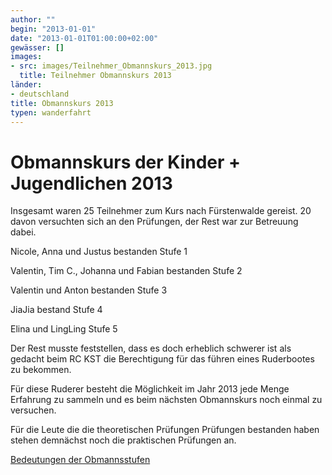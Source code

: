 ```yaml
---
author: ""
begin: "2013-01-01"
date: "2013-01-01T01:00:00+02:00"
gewässer: []
images:
- src: images/Teilnehmer_Obmannskurs_2013.jpg
  title: Teilnehmer Obmannskurs 2013
länder: 
- deutschland
title: Obmannskurs 2013
typen: wanderfahrt
---
```


# Obmannskurs der Kinder + Jugendlichen 2013


Insgesamt waren 25 Teilnehmer zum Kurs nach Fürstenwalde gereist. 20 davon versuchten sich an den Prüfungen, der Rest war zur Betreuung dabei.

Nicole, Anna und Justus bestanden Stufe 1

Valentin, Tim C., Johanna und Fabian bestanden Stufe 2

Valentin und Anton bestanden Stufe 3

JiaJia bestand Stufe 4

Elina und LingLing Stufe 5

Der Rest musste feststellen, dass es doch erheblich schwerer ist als gedacht beim RC KST die Berechtigung für das führen eines Ruderbootes zu bekommen.

Für diese Ruderer besteht die Möglichkeit im Jahr 2013 jede Menge Erfahrung zu sammeln und es beim nächsten Obmannskurs noch einmal zu versuchen.

Für die Leute die die theoretischen Prüfungen Prüfungen bestanden haben stehen demnächst noch die praktischen Prüfungen an.

[Bedeutungen der Obmannsstufen](/berichte/2022/obmannsstufen)
